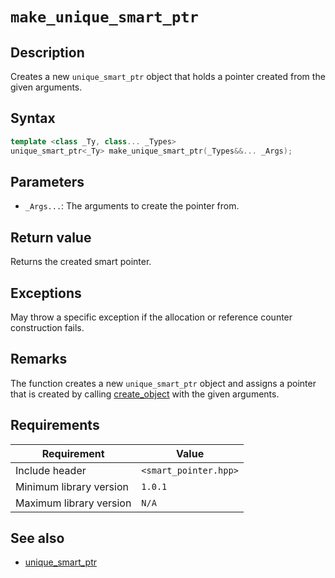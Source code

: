 # `make_unique_smart_ptr`

## Description

Creates a new `unique_smart_ptr` object that holds a pointer created from the given arguments.

## Syntax

```cpp
template <class _Ty, class... _Types>
unique_smart_ptr<_Ty> make_unique_smart_ptr(_Types&&... _Args);
```

## Parameters

- `_Args...`: The arguments to create the pointer from.

## Return value

Returns the created smart pointer.

## Exceptions

May throw a specific exception if the allocation or reference counter construction fails.

## Remarks

The function creates a new `unique_smart_ptr` object and assigns a pointer that is created by calling 
[create_object](../object_allocator/create_object.md) with the given arguments.

## Requirements

| Requirement             | Value                 |
|-------------------------|-----------------------|
| Include header          | `<smart_pointer.hpp>` |
| Minimum library version | `1.0.1`               |
| Maximum library version | `N/A`                 |

## See also

- [unique_smart_ptr](unique_smart_ptr.md)